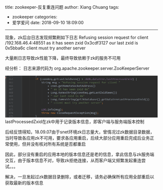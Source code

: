 title: zookeeper-反复重连问题
author: Xiang Chuang
tags:
  - zookeeper
categories:
  - 爱学爱问
date: 2018-09-10 18:09:00
---
现象，zk后台日志发现频繁刷如下日志
Refusing session request for client /192.168.46.4:48551 as it has seen zxid 0x3cdf3127 our last zxid is 0x5bba6c client must try another server

大量刷日志导致zk性能下降，最终导致依赖于zk的服务不可用

经分析：
日志来源代码为 org.apache.zookeeper.server.ZooKeeperServer

![upload successful](\images\pasted-18.png)
lastProcessedZxid在zk中用于记录版本信息，即客户端与服务端版本控制

后经反馈得知，18.09.07由于snet环境zk日志量大，曾情况过zk数据目录数据，当时导致各应用zk不可用，要求各应用重启，后续大部分应用重启完成后业务正常使用，但并没有核对所有系统是否都重启

因此，部分没有重启的应用本地的版本信息还是老的信息，拿此信息与zk服务端交互，由于版本信息不对，导致zk拒绝连接，从而客户端又频繁发起重连尝试。。。

解决，一旦发起过zk数据目录删除，或者迁移，请务必确保所有应用全部重启以获取最新的版本信息